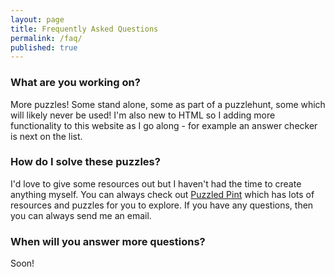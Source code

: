 ```yaml
---
layout: page
title: Frequently Asked Questions
permalink: /faq/
published: true
---
```


### What are you working on? 
More puzzles! Some stand alone, some as part of a puzzlehunt, some which will likely never be used! I'm also new to HTML so I adding more functionality to this website as I go along - for example an answer checker is next on the list.

### How do I solve these puzzles?
I'd love to give some resources out but I haven't had the time to create anything myself. You can always check out <a href="http://www.puzzledpint.com/resources/">Puzzled Pint</a> which has lots of resources and puzzles for you to explore. If you have any questions, then you can always send me an email. 

### When will you answer more questions? 
Soon!
